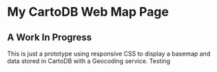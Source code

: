 My CartoDB Web Map Page
=======================

A Work In Progress
------------------

This is just a prototype using responsive CSS to display a basemap and data stored in CartoDB with a Geocoding service. Testing